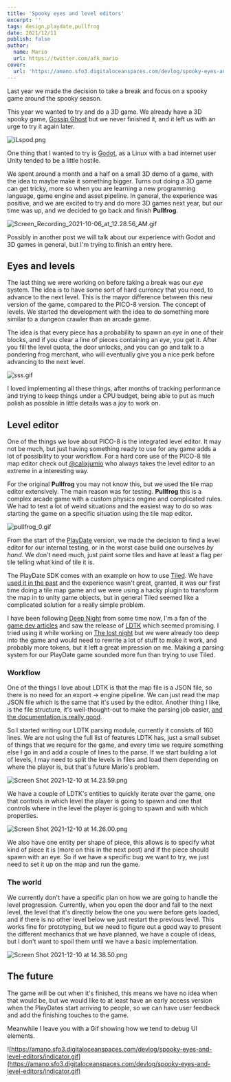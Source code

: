 ```yaml
---
title: 'Spooky eyes and level editors'
excerpt: ''
tags: design,playdate,pullfrog
date: 2021/12/11
publish: false
author:
  name: Mario
  url: https://twitter.com/afk_mario
cover:
  url: 'https://amano.sfo3.digitaloceanspaces.com/devlog/spooky-eyes-and-level-editors/eyes.gif'
---
```


Last year we made the decision to take a break and focus on a spooky game around the spooky season.

This year we wanted to try and do a 3D game. We already have a 3D spooky game, [Gossip Ghost](https://afk-mario.itch.io/ghossip-ghosts) but we never finished it, and it left us with an urge to try it again later.

![iLspod.png](https://amano.sfo3.digitaloceanspaces.com/devlog/spooky-eyes-and-level-editors/gossip.png)

One thing that I wanted to try is [Godot](https://godotengine.org/), as a Linux with a bad internet user Unity tended to be a little hostile.

We spent around a month and a half on a small 3D demo of a game, with the idea to maybe make it something bigger. Turns out doing a 3D game can get tricky, more so when you are learning a new programming language, game engine and asset pipeline. In general, the experience was positive, and we are excited to try and do more 3D games next year, but our time was up, and we decided to go back and finish **Pullfrog**.

![Screen_Recording_2021-10-06_at_12.28.56_AM.gif](https://amano.sfo3.digitaloceanspaces.com/devlog/spooky-eyes-and-level-editors/spoopy.gif)

Possibly in another post we will talk about our experience with Godot and 3D games in general, but I'm trying to finish an entry here.

## Eyes and levels

The last thing we were working on before taking a break was our _eye_ system. The idea is to have some sort of hard currency that you need, to advance to the next level. This is the mayor difference between this new version of the game, compared to the PICO-8 version. The concept of levels. We started the development with the idea to do something more similar to a dungeon crawler than an arcade game.

The idea is that every piece has a probability to spawn an _eye_ in one of their blocks, and if you clear a line of pieces containing an _eye_, you get it. After you fill the level quota, the door unlocks, and you can go and talk to a pondering frog merchant, who will eventually give you a nice perk before advancing to the next level.

![sss.gif](https://amano.sfo3.digitaloceanspaces.com/devlog/spooky-eyes-and-level-editors/eyes.gif)

I loved implementing all these things, after months of tracking performance and trying to keep things under a CPU budget, being able to put as much polish as possible in little details was a joy to work on.

## Level editor

One of the things we love about PICO-8 is the integrated level editor. It may not be much, but just having something ready to use for any game adds a lot of possibility to your workflow. For a hard core use of the PICO-8 tile map editor check out [@calixjumio](https://twitter.com/calixjumio/) who always takes the level editor to an extreme in a interesting way.

For the original **Pullfrog** you may not know this, but we used the tile map editor extensively. The main reason was for testing. **Pullfrog** this is a complex arcade game with a custom physics engine and complicated rules. We had to test a lot of weird situations and the easiest way to do so was starting the game on a specific situation using the tile map editor.

![pullfrog_0.gif](https://amano.sfo3.digitaloceanspaces.com/devlog/spooky-eyes-and-level-editors/pullfrog.gif)

From the start of the [PlayDate](https://play.date/) version, we made the decision to find a level editor for our internal testing, or in the worst case build one ourselves _by hand_. We don't need much, just paint some tiles and have at least a flag per tile telling what kind of tile it is.

The PlayDate SDK comes with an example on how to use [Tiled](https://www.mapeditor.org/). We have [used it in the past](https://hyperbeard.com/game/the-balloons/) and the experience wasn't great, granted, it was our first time doing a tile map game and we were using a hacky plugin to transform the map in to unity game objects, but in general Tiled seemed like a complicated solution for a really simple problem.

I have been following [Deep Night](https://deepnight.net/) from some time now, I'm a fan of the [game dev articles](https://deepnight.net/tutorial/a-simple-platformer-engine-part-1-basics/) and saw the release of [LDTK](https://ldtk.io/) which seemed promising. I tried using it while working on [The lost night](https://afk-mario.itch.io/the-lost-night) but we were already too deep into the game and would need to rewrite a lot of stuff to make it work, and probably more tokens, but it left a great impression on me. Making a parsing system for our PlayDate game sounded more fun than trying to use Tiled.

### Workflow

One of the things I love about LDTK is that the map file is a JSON file, so there is no need for an export → engine pipeline. We can just read the map JSON file which is the same that it's used by the editor. Another thing I like, is the file structure, it's well-thought-out to make the parsing job easier, [and the documentation is really good](https://ldtk.io/json/).

So I started writing our LDTK parsing module, currently it consists of 160 lines. We are not using the full list of features LDTK has, just a small subset of things that we require for the game, and every time we require something else I go in and add a couple of lines to the parse. If we start building a lot of levels, I may need to split the levels in files and load them depending on where the player is, but that's future Mario's problem.

![Screen Shot 2021-12-10 at 14.23.59.png](https://amano.sfo3.digitaloceanspaces.com/devlog/spooky-eyes-and-level-editors/ldtk.png)

We have a couple of LDTK's entities to quickly iterate over the game, one that controls in which level the player is going to spawn and one that controls where in the level the player is going to spawn and with which properties.

![Screen Shot 2021-12-10 at 14.26.00.png](https://amano.sfo3.digitaloceanspaces.com/devlog/spooky-eyes-and-level-editors/entity.png)

We also have one entity per shape of piece, this allows is to specify what kind of piece it is (more on this in the next post) and if the piece should spawn with an eye. So if we have a specific bug we want to try, we just need to set it up on the map and run the game.

### The world

We currently don't have a specific plan on how we are going to handle the level progression. Currently, when you open the door and fall to the next level, the level that it's directly below the one you were before gets loaded, and if there is no other level below we just restart the previous level. This works fine for prototyping, but we need to figure out a good way to present the different mechanics that we have planned, we have a couple of ideas, but I don't want to spoil them until we have a basic implementation.

![Screen Shot 2021-12-10 at 14.38.50.png](https://amano.sfo3.digitaloceanspaces.com/devlog/spooky-eyes-and-level-editors/world.png)

## The future

The game will be out when it's finished, this means we have no idea when that would be, but we would like to at least have an early access version when the PlayDates start arriving to people, so we can have user feedback and add the finishing touches to the game.

Meanwhile I leave you with a Gif showing how we tend to debug UI elements.

![https://amano.sfo3.digitaloceanspaces.com/devlog/spooky-eyes-and-level-editors/indicator.gif](https://amano.sfo3.digitaloceanspaces.com/devlog/spooky-eyes-and-level-editors/indicator.gif)
